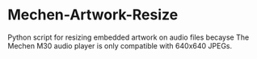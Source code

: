 # Mechen-Artwork-Resize
Python script for resizing embedded artwork on audio files becayse The Mechen M30 audio player is only compatible with 640x640 JPEGs.
